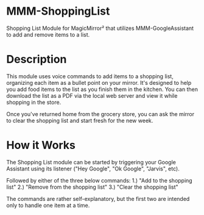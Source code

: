 # MMM-ShoppingList
Shopping List Module for MagicMirror² that utilizes MMM-GoogleAssistant to add and remove items to a list. 

# Description
This module uses voice commands to add items to a shopping list, organizing each item as a bullet point on your mirror. It's designed to help you add food items to the list as you finish them in the kitchen. You can then download the list as a PDF via the local web server and view it while shopping in the store.

Once you've returned home from the grocery store, you can ask the mirror to clear the shopping list and start fresh for the new week. 

# How it Works

The Shopping List module can be started by triggering your Google Assistant using its listener ("Hey Google", "Ok Google", "Jarvis", etc).  

Followed by either of the three below commands:
  1.) "Add <item> to the shopping list"
  2.) "Remove <item> from the shopping list"
  3.) "Clear the shopping list"

  The commands are rather self-explanatory, but the first two are intended only to handle one item at a time. 
